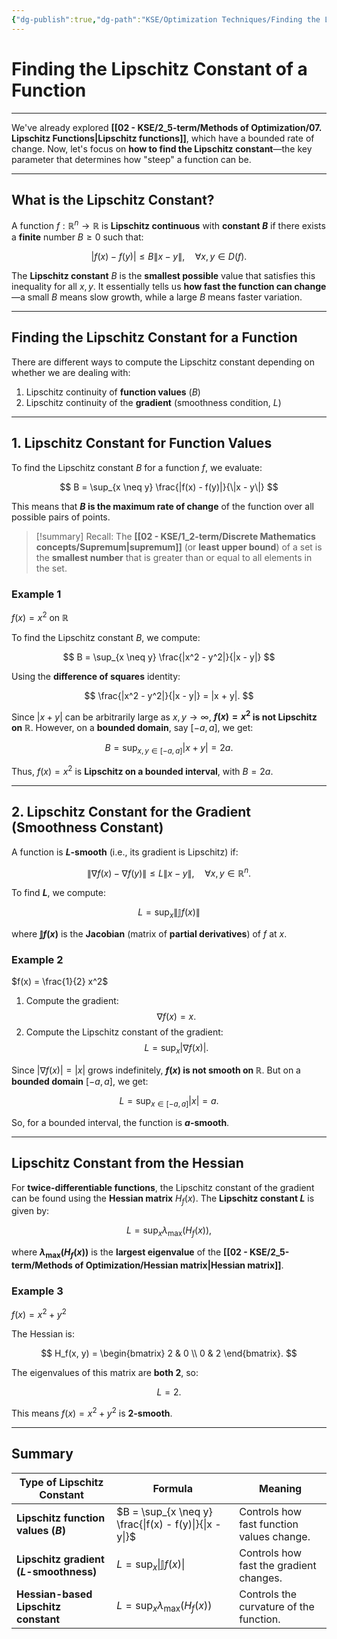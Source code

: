 ```yaml
---
{"dg-publish":true,"dg-path":"KSE/Optimization Techniques/Finding the Lipschitz Constant of a Function.md","permalink":"/kse/optimization-techniques/finding-the-lipschitz-constant-of-a-function/","tags":["kse","math/calculus"],"created":"2025-03-09T21:12:13.030+02:00","updated":"2025-03-09T21:30:57.510+02:00"}
---
```



# Finding the Lipschitz Constant of a Function

---

We've already explored **[[02 - KSE/2_5-term/Methods of Optimization/07. Lipschitz Functions\|Lipschitz functions]]**, which have a bounded rate of change. Now, let's focus on **how to find the Lipschitz constant**—the key parameter that determines how "steep" a function can be.

---

## What is the Lipschitz Constant?

A function $f:\mathbb{R}^n \to \mathbb{R}$ is **Lipschitz continuous** with **constant $B$** if there exists a **finite** number $B \geq 0$ such that:

$$
|f(x) - f(y)| \leq B \|x - y\|, \quad \forall x, y \in D(f).
$$

The **Lipschitz constant** $B$ is the **smallest possible** value that satisfies this inequality for all $x, y$. It essentially tells us **how fast the function can change**—a small $B$ means slow growth, while a large $B$ means faster variation.

---

## Finding the Lipschitz Constant for a Function

There are different ways to compute the Lipschitz constant depending on whether we are dealing with:

1. Lipschitz continuity of <strong><span style="color: var(--color-purple);">function values</span></strong> ($B$)
2. Lipschitz continuity of the <strong><span style="color: var(--color-aqua);">gradient</span></strong> (smoothness condition, $L$)

---

## 1. Lipschitz Constant for Function Values

To find the Lipschitz constant $B$ for a function $f$, we evaluate:

$$
B = \sup_{x \neq y} \frac{|f(x) - f(y)|}{\|x - y\|}
$$

This means that **$B$ is the maximum rate of change** of the function over all possible pairs of points.

> [!summary] Recall:
> The **[[02 - KSE/1_2-term/Discrete Mathematics concepts/Supremum\|supremum]]** (or **least upper bound**) of a set is the **smallest number** that is greater than or equal to all elements in the set.

### Example 1

$f(x) = x^2$ on $\mathbb{R}$

To find the Lipschitz constant $B$, we compute:

$$
B = \sup_{x \neq y} \frac{|x^2 - y^2|}{|x - y|}
$$

Using the **difference of squares** identity:

$$
\frac{|x^2 - y^2|}{|x - y|} = |x + y|.
$$

Since $|x + y|$ can be arbitrarily large as $x, y \to \infty$, **$f(x) = x^2$ is not Lipschitz on $\mathbb{R}$**. However, on a **bounded domain**, say $[-a, a]$, we get:

$$
B = \sup_{x, y \in [-a, a]} |x + y| = 2a.
$$

Thus, $f(x) = x^2$ is **Lipschitz on a bounded interval**, with $B = 2a$.

---

## 2. Lipschitz Constant for the Gradient (Smoothness Constant)

A function is **$L$-smooth** (i.e., its gradient is Lipschitz) if:

$$
\|\nabla f(x) - \nabla f(y)\| \leq L \|x - y\|, \quad \forall x, y \in \mathbb{R}^n.
$$

To find **$L$**, we compute:

$$
L = \sup_{x} \|\mathbb{J}f(x)\|
$$

where **$\mathbb{J}f(x)$** is the **Jacobian** (matrix of <strong><span style="color: var(--color-aqua);">partial derivatives</span></strong>) of $f$ at $x$.

### Example 2

$f(x) = \frac{1}{2} x^2$

1. Compute the gradient:
   $$
   \nabla f(x) = x.
   $$
2. Compute the Lipschitz constant of the gradient:
   $$
   L = \sup_x |\nabla f(x)|.
   $$

Since $|\nabla f(x)| = |x|$ grows indefinitely, **$f(x)$ is not smooth on $\mathbb{R}$**. But on a **bounded domain** $[-a, a]$, we get:

$$
L = \sup_{x \in [-a, a]} |x| = a.
$$

So, for a bounded interval, the function is **$a$-smooth**.

---

## Lipschitz Constant from the Hessian

For **twice-differentiable functions**, the Lipschitz constant of the gradient can be found using the **Hessian matrix** $H_f(x)$. The **Lipschitz constant $L$** is given by:

$$
L = \sup_x \lambda_{\max}(H_f(x)),
$$

where **$\lambda_{\max}(H_f(x))$** is the <strong><span style="color: var(--color-cyan);">largest eigenvalue</span></strong> of the **[[02 - KSE/2_5-term/Methods of Optimization/Hessian matrix\|Hessian matrix]]**.

### Example 3

$f(x) = x^2 + y^2$

The Hessian is:

$$
H_f(x, y) =
\begin{bmatrix}
2 & 0 \\
0 & 2
\end{bmatrix}.
$$

The eigenvalues of this matrix are **both 2**, so:

$$
L = 2.
$$

This means $f(x) = x^2 + y^2$ is **2-smooth**.

---

## Summary

| Type of Lipschitz Constant              | Formula                                                 | Meaning                                   |
| --------------------------------------- | ------------------------------------------------------- | ----------------------------------------- |
| **Lipschitz function values ($B$)**     | $B = \sup_{x \neq y} \frac{\|f(x) - f(y)\|}{\|x - y\|}$ | Controls how fast function values change. |
| **Lipschitz gradient ($L$-smoothness)** | $L = \sup_x \|\mathbb{J}f(x)\|$                         | Controls how fast the gradient changes.   |
| **Hessian-based Lipschitz constant**    | $L = \sup_x \lambda_{\max}(H_f(x))$                     | Controls the curvature of the function.   |
